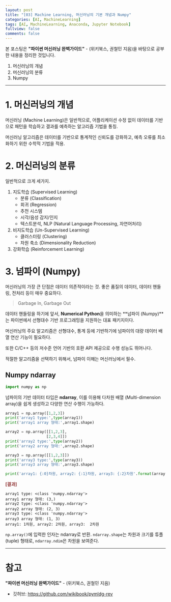 ```yaml
---
layout: post
title: "[03] Machine Learning, 머신러닝의 기본 개념과 Numpy"
categories: [AI, MachineLearning]
tags: [AI, MachineLearning, Anaconda, Jupyter Notebook]
fullview: false
comments: false
---
```


본 포스팅은 **"파이썬 머신러닝 완벽가이드"** - (위키북스, 권철민 지음)을 바탕으로 공부한 내용을 정리한 것입니다.

1. 머신러닝의 개념
2. 머신러닝의 분류
3. Numpy

---

# 1. 머신러닝의 개념

머신러닝 (Machine Learning)은 일반적으로, 어플리케이션 수정 없이 데이터를 기반으로 패턴을 학습하고 결과를 예측하는 알고리즘 기법을 통칭.

머신러닝 알고리즘은 데이터를 기반으로 통계적인 신뢰도를 강화하고, 예측 오류를 최소화하기 위한 수학적 기법을 적용.

# 2. 머신러닝의 분류

일반적으로 크게 세가지.

1. 지도학습 (Supervised Learning)
    + 분류 (Classification)
    + 회귀 (Regression)
    + 추천 시스템
    + 시각/음성 감지/인지
    + 텍스트분석, NLP (Natural Language Processing, 자연어처리)
2. 비지도학습 (Un-Supervised Learning)
    + 클러스터링 (Clustering)
    + 차원 축소 (Dimensionality Reduction)
3. 강화학습 (Reinforcement Learning)

# 3. 넘파이 (Numpy)

머신러닝의 가장 큰 단점은 데이터 의존적이라는 것. 좋은 품질의 데이터, 데이터 핸들링, 전처리 등이 매우 중요하다.

> Garbage In, Garbage Out

데이터 핸들링을 하기에 앞서, **Numerical Python**을 의미하는 **넘파이 (Numpy)**는 파이썬에서 선형대수 기반 프로그래밍을 지원하는 대표 패키지이다.

머신러닝의 주요 알고리즘은 선형대수, 통계 등에 기반하기에 넘파이의 대량 데이터 배열 연산 기능이 필요하다.

또한 C/C++ 등의 저수준 언어 기반의 호환 API 제공으로 수행 성능도 뛰어나다.

적절한 알고리즘을 선택하기 위해서, 넘파이 이해는 머신러닝에서 필수.

## Numpy ndarray

```python
import numpy as np
```

넘파이의 기반 데이터 타입은 **ndarray**, 이를 이용해 다차원 배열 (Multi-dimension array)을 쉽게 생성하고 다양한 연산 수행이 가능하다.

```python
array1 = np.array([1,2,3])
print('array1 type:',type(array1))
print('array1 array 형태:',array1.shape)

array2 = np.array([[1,2,3],
                  [2,3,4]])
print('array2 type:',type(array2))
print('array2 array 형태:',array2.shape)

array3 = np.array([[1,2,3]])
print('array3 type:',type(array3))
print('array3 array 형태:',array3.shape)

print('array1: {:0}차원, array2: {:1}차원, array3: {:2}차원'.format(array1.ndim,array2.ndim,array3.ndim))
```

**<span style="color:#8E3131">[결과]</span>**

```console
array1 type: <class 'numpy.ndarray'>
array1 array 형태: (3,)
array2 type: <class 'numpy.ndarray'>
array2 array 형태: (2, 3)
array3 type: <class 'numpy.ndarray'>
array3 array 형태: (1, 3)
array1: 1차원, array2: 2차원, array3:  2차원
```

`np.array()`에 입력한 인자는 ndarray로 반환. `ndarray.shape`는 차원과 크기를 튜플(tuple) 형태로, `ndarray.ndim`은 차원을 보여준다.



---

# 참고

**"파이썬 머신러닝 완벽가이드"** - (위키북스, 권철민 지음)

- 깃허브: <https://github.com/wikibook/pymldg-rev>